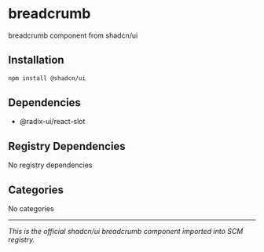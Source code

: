 # breadcrumb

breadcrumb component from shadcn/ui

## Installation

```bash
npm install @shadcn/ui
```

## Dependencies

- @radix-ui/react-slot

## Registry Dependencies

No registry dependencies

## Categories

No categories

---

*This is the official shadcn/ui breadcrumb component imported into SCM registry.*
